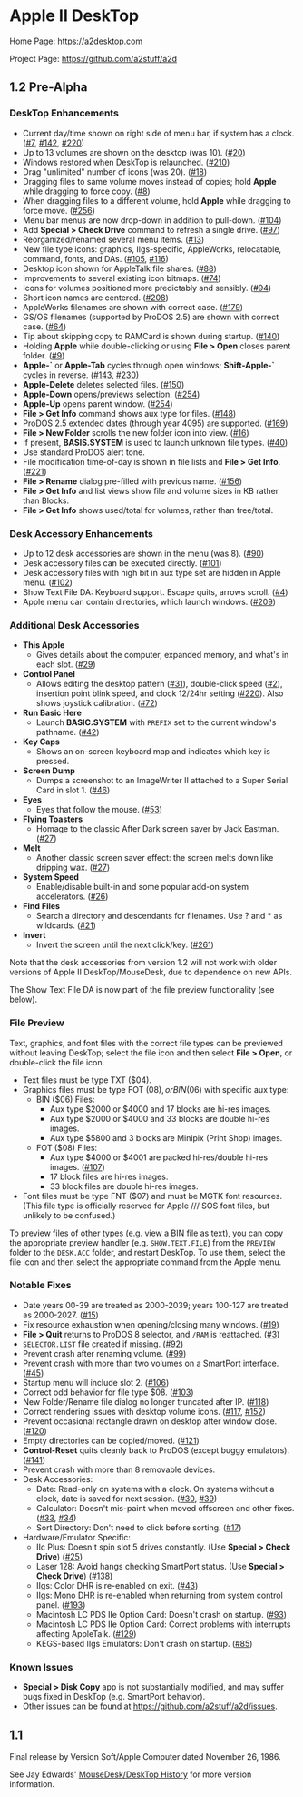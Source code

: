 # Apple II DeskTop

Home Page: https://a2desktop.com

Project Page: https://github.com/a2stuff/a2d

## 1.2 Pre-Alpha

### DeskTop Enhancements

* Current day/time shown on right side of menu bar, if system has a clock. ([#7](https://github.com/a2stuff/a2d/issues/7), [#142](https://github.com/a2stuff/a2d/issues/142), [#220](https://github.com/a2stuff/a2d/issues/220))
* Up to 13 volumes are shown on the desktop (was 10). ([#20](https://github.com/a2stuff/a2d/issues/20))
* Windows restored when DeskTop is relaunched. ([#210](https://github.com/a2stuff/a2d/issues/210))
* Drag "unlimited" number of icons (was 20). ([#18](https://github.com/a2stuff/a2d/issues/18))
* Dragging files to same volume moves instead of copies; hold **Apple** while dragging to force copy. ([#8](https://github.com/a2stuff/a2d/issues/8))
* When dragging files to a different volume, hold **Apple** while dragging to force move. ([#256](https://github.com/a2stuff/a2d/issues/256))
* Menu bar menus are now drop-down in addition to pull-down. ([#104](https://github.com/a2stuff/a2d/issues/104))
* Add **Special > Check Drive** command to refresh a single drive. ([#97](https://github.com/a2stuff/a2d/issues/97))
* Reorganized/renamed several menu items. ([#13](https://github.com/a2stuff/a2d/issues/13))
* New file type icons: graphics, IIgs-specific, AppleWorks, relocatable, command, fonts, and DAs. ([#105](https://github.com/a2stuff/a2d/issues/105), [#116](https://github.com/a2stuff/a2d/issues/116))
* Desktop icon shown for AppleTalk file shares. ([#88](https://github.com/a2stuff/a2d/issues/88))
* Improvements to several existing icon bitmaps. ([#74](https://github.com/a2stuff/a2d/issues/74))
* Icons for volumes positioned more predictably and sensibly. ([#94](https://github.com/a2stuff/a2d/issues/94))
* Short icon names are centered. ([#208](https://github.com/a2stuff/a2d/issues/208))
* AppleWorks filenames are shown with correct case. ([#179](https://github.com/a2stuff/a2d/issues/179))
* GS/OS filenames (supported by ProDOS 2.5) are shown with correct case. ([#64](https://github.com/a2stuff/a2d/issues/64))
* Tip about skipping copy to RAMCard is shown during startup. ([#140](https://github.com/a2stuff/a2d/issues/140))
* Holding **Apple** while double-clicking or using **File > Open** closes parent folder. ([#9](https://github.com/a2stuff/a2d/issues/9))
* **Apple-\`** or **Apple-Tab** cycles through open windows; **Shift-Apple-\`** cycles in reverse. ([#143](https://github.com/a2stuff/a2d/issues/143), [#230](https://github.com/a2stuff/a2d/issues/230))
* **Apple-Delete** deletes selected files. ([#150](https://github.com/a2stuff/a2d/issues/150))
* **Apple-Down** opens/previews selection. ([#254](https://github.com/a2stuff/a2d/issues/254))
* **Apple-Up** opens parent window. ([#254](https://github.com/a2stuff/a2d/issues/254))
* **File > Get Info** command shows aux type for files. ([#148](https://github.com/a2stuff/a2d/issues/148))
* ProDOS 2.5 extended dates (through year 4095) are supported. ([#169](https://github.com/a2stuff/a2d/issues/169))
* **File > New Folder** scrolls the new folder icon into view. ([#16](https://github.com/a2stuff/a2d/issues/16))
* If present, **BASIS.SYSTEM** is used to launch unknown file types. ([#40](https://github.com/a2stuff/a2d/issues/40))
* Use standard ProDOS alert tone.
* File modification time-of-day is shown in file lists and **File > Get Info**. ([#221](https://github.com/a2stuff/a2d/issues/221))
* **File > Rename** dialog pre-filled with previous name. ([#156](https://github.com/a2stuff/a2d/issues/156))
* **File > Get Info** and list views show file and volume sizes in KB rather than Blocks.
* **File > Get Info** shows used/total for volumes, rather than free/total.

### Desk Accessory Enhancements

* Up to 12 desk accessories are shown in the menu (was 8). ([#90](https://github.com/a2stuff/a2d/issues/90))
* Desk accessory files can be executed directly. ([#101](https://github.com/a2stuff/a2d/issues/101))
* Desk accessory files with high bit in aux type set are hidden in Apple menu. ([#102](https://github.com/a2stuff/a2d/issues/102))
* Show Text File DA: Keyboard support. Escape quits, arrows scroll. ([#4](https://github.com/a2stuff/a2d/issues/4))
* Apple menu can contain directories, which launch windows. ([#209](https://github.com/a2stuff/a2d/issues/209))

### Additional Desk Accessories

* **This Apple**
  * Gives details about the computer, expanded memory, and what's in each slot. ([#29](https://github.com/a2stuff/a2d/issues/29))
* **Control Panel**
  * Allows editing the desktop pattern ([#31](https://github.com/a2stuff/a2d/issues/31)), double-click speed ([#2](https://github.com/a2stuff/a2d/issues/2)), insertion point blink speed, and clock 12/24hr setting ([#220](https://github.com/a2stuff/a2d/issues/220)). Also shows joystick calibration. ([#72](https://github.com/a2stuff/a2d/issues/72))
* **Run Basic Here**
  * Launch **BASIC.SYSTEM** with `PREFIX` set to the current window's pathname. ([#42](https://github.com/a2stuff/a2d/issues/42))
* **Key Caps**
  * Shows an on-screen keyboard map and indicates which key is pressed.
* **Screen Dump**
  * Dumps a screenshot to an ImageWriter II attached to a Super Serial Card in slot 1. ([#46](https://github.com/a2stuff/a2d/issues/46))
* **Eyes**
  * Eyes that follow the mouse. ([#53](https://github.com/a2stuff/a2d/issues/53))
* **Flying Toasters**
  * Homage to the classic After Dark screen saver by Jack Eastman. ([#27](https://github.com/a2stuff/a2d/issues/27))
* **Melt**
  * Another classic screen saver effect: the screen melts down like dripping wax. ([#27](https://github.com/a2stuff/a2d/issues/27))
* **System Speed**
  * Enable/disable built-in and some popular add-on system accelerators. ([#26](https://github.com/a2stuff/a2d/issues/26))
* **Find Files**
  * Search a directory and descendants for filenames. Use ? and * as wildcards. ([#21](https://github.com/a2stuff/a2d/issues/21))
* **Invert**
  * Invert the screen until the next click/key. ([#261](https://github.com/a2stuff/a2d/issues/261))

Note that the desk accessories from version 1.2 will not work with older versions
of Apple II DeskTop/MouseDesk, due to dependence on new APIs.

The Show Text File DA is now part of the file preview functionality (see below).

### File Preview

Text, graphics, and font files with the correct file types can be
previewed without leaving DeskTop; select the file icon and then select
**File > Open**, or double-click the file icon.

* Text files must be type TXT ($04).
* Graphics files must be type FOT ($08), or BIN ($06) with specific aux type:
  * BIN ($06) Files:
    * Aux type $2000 or $4000 and 17 blocks are hi-res images.
    * Aux type $2000 or $4000 and 33 blocks are double hi-res images.
    * Aux type $5800 and 3 blocks are Minipix (Print Shop) images.
  * FOT ($08) Files:
    * Aux type $4000 or $4001 are packed hi-res/double hi-res images. ([#107](https://github.com/a2stuff/a2d/issues/107))
    * 17 block files are hi-res images.
    * 33 block files are double hi-res images.
* Font files must be type FNT ($07) and must be MGTK font resources. (This file type is officially reserved for Apple /// SOS font files, but unlikely to be confused.)

To preview files of other types (e.g. view a BIN file as text), you
can copy the appropriate preview handler (e.g. `SHOW.TEXT.FILE`) from
the `PREVIEW` folder to the `DESK.ACC` folder, and restart DeskTop. To
use them, select the file icon and then select the appropriate command
from the Apple menu.

### Notable Fixes

* Date years 00-39 are treated as 2000-2039; years 100-127 are treated as 2000-2027. ([#15](https://github.com/a2stuff/a2d/issues/15))
* Fix resource exhaustion when opening/closing many windows. ([#19](https://github.com/a2stuff/a2d/issues/19))
* **File > Quit** returns to ProDOS 8 selector, and `/RAM` is reattached. ([#3](https://github.com/a2stuff/a2d/issues/3))
* `SELECTOR.LIST` file created if missing. ([#92](https://github.com/a2stuff/a2d/issues/92))
* Prevent crash after renaming volume. ([#99](https://github.com/a2stuff/a2d/issues/99))
* Prevent crash with more than two volumes on a SmartPort interface. ([#45](https://github.com/a2stuff/a2d/issues/45))
* Startup menu will include slot 2. ([#106](https://github.com/a2stuff/a2d/issues/106))
* Correct odd behavior for file type $08. ([#103](https://github.com/a2stuff/a2d/issues/103))
* New Folder/Rename file dialog no longer truncated after IP. ([#118](https://github.com/a2stuff/a2d/issues/118))
* Correct rendering issues with desktop volume icons. ([#117](https://github.com/a2stuff/a2d/issues/117), [#152](https://github.com/a2stuff/a2d/issues/152))
* Prevent occasional rectangle drawn on desktop after window close. ([#120](https://github.com/a2stuff/a2d/issues/120))
* Empty directories can be copied/moved. ([#121](https://github.com/a2stuff/a2d/issues/121))
* **Control-Reset** quits cleanly back to ProDOS (except buggy emulators). ([#141](https://github.com/a2stuff/a2d/issues/141))
* Prevent crash with more than 8 removable devices.
* Desk Accessories:
  * Date: Read-only on systems with a clock. On systems without a clock, date is saved for next session. ([#30](https://github.com/a2stuff/a2d/issues/30), [#39](https://github.com/a2stuff/a2d/issues/39))
  * Calculator: Doesn't mis-paint when moved offscreen and other fixes. ([#33](https://github.com/a2stuff/a2d/issues/33), [#34](https://github.com/a2stuff/a2d/issues/34))
  * Sort Directory: Don't need to click before sorting. ([#17](https://github.com/a2stuff/a2d/issues/17))
* Hardware/Emulator Specific:
  * IIc Plus: Doesn't spin slot 5 drives constantly. (Use **Special > Check Drive**) ([#25](https://github.com/a2stuff/a2d/issues/25))
  * Laser 128: Avoid hangs checking SmartPort status. (Use **Special > Check Drive**) ([#138](https://github.com/a2stuff/a2d/issues/138))
  * IIgs: Color DHR is re-enabled on exit. ([#43](https://github.com/a2stuff/a2d/issues/43))
  * IIgs: Mono DHR is re-enabled when returning from system control panel. ([#193](https://github.com/a2stuff/a2d/issues/193))
  * Macintosh LC PDS IIe Option Card: Doesn't crash on startup. ([#93](https://github.com/a2stuff/a2d/issues/93))
  * Macintosh LC PDS IIe Option Card: Correct problems with interrupts affecting AppleTalk. ([#129](https://github.com/a2stuff/a2d/issues/129))
  * KEGS-based IIgs Emulators: Don't crash on startup. ([#85](https://github.com/a2stuff/a2d/issues/85))

### Known Issues

* **Special > Disk Copy** app is not substantially modified, and may suffer bugs fixed in DeskTop (e.g. SmartPort behavior).
* Other issues can be found at https://github.com/a2stuff/a2d/issues.


## 1.1

Final release by Version Soft/Apple Computer dated November 26, 1986.

See Jay Edwards' [MouseDesk/DeskTop History](https://mirrors.apple2.org.za/ground.icaen.uiowa.edu/MiscInfo/Misc/mousedesk.info)
for more version information.
